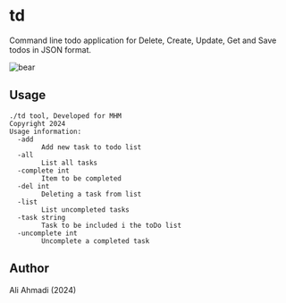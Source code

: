 # td
Command line todo application for Delete, Create, Update, Get and Save todos in JSON format.

![bear](https://github.com/AliiAhmadi/td/assets/107758775/7cbee4ae-552c-4cc6-bb78-a22dce1c927c)

## Usage
```
./td tool, Developed for MHM
Copyright 2024
Usage information:
  -add
        Add new task to todo list
  -all
        List all tasks
  -complete int
        Item to be completed
  -del int
        Deleting a task from list
  -list
        List uncompleted tasks
  -task string
        Task to be included i the toDo list
  -uncomplete int
        Uncomplete a completed task
```

## Author
Ali Ahmadi (2024)
